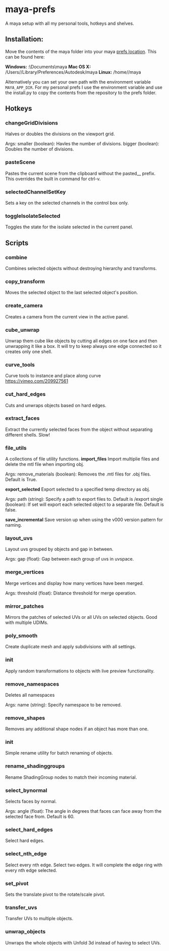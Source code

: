 # maya-prefs
A maya setup with all my personal tools, hotkeys and shelves.


## Installation:

Move the contents of the maya folder into your maya [prefs location](https://knowledge.autodesk.com/support/maya/getting-started/caas/CloudHelp/cloudhelp/2022/ENU/Maya-Customizing/files/GUID-393D1ECA-9B6E-4625-B5B1-3F28E62AFB1C-htm.html).
This can be found here:

**Windows:** <drive>:\Documents\maya
**Mac OS X:** /Users/<username>/Library/Preferences/Autodesk/maya
**Linux:** /home/<username>/maya

Alternatively you can set your own path with the environment variable `MAYA_APP_DIR`.
For my personal prefs I use the environment variable and use the install.py to copy the contents from the repository to the prefs folder.

## Hotkeys
### changeGridDivisions
Halves or doubles the divisions on the viewport grid.

Args:
    smaller (boolean): Havles the number of divisions.
    bigger (boolean): Doubles the number of divisions.

### pasteScene
Pastes the current scene from the clipboard without the pasted__ prefix.
This overrides the built in command for ctrl-v.

### selectedChannelSetKey
Sets a key on the selected channels in the control box only.

### toggleIsolateSelected
Toggles the state for the isolate selected in the current panel.
## Scripts
### combine
Combines selected objects without destroying hierarchy and transforms.

### copy_transform
Moves the selected object to the last selected object's position.

### create_camera
Creates a camera from the current view in the active panel.

### cube_unwrap
Unwrap them cube like objects by cutting all edges on one face and then unwrapping it like a box.
It will try to keep always one edge connected so it creates only one shell.

### curve_tools
Curve tools to instance and place along curve
https://vimeo.com/209927561

### cut_hard_edges
Cuts and unwraps objects based on hard edges.

### extract_faces
Extract the currently selected faces from the object without separating different shells. Slow!

### file_utils
A collections of file utility functions.
**import_files**
Import multiplie files and delete the mtl file when importing obj.

Args:
    remove_materials (boolean): Removes the .mtl files for .obj files. Default is True.

**export_selected**
Export selected to a specified temp directory as obj.

Args:
    path (string): Specify a path to export files to. Default is <project>/export
    single (boolean): If set will export each selected object to a separate file. Default is false.

**save_incremental**
Save version up when using the v000 version pattern for naming.

### layout_uvs
Layout uvs grouped by objects and gap in between.

Args:
    gap (float): Gap between each group of uvs in uvspace.

### merge_vertices
Merge vertices and display how many vertices have been merged.

Args:
    threshold (float): Distance threshold for merge operation.

### mirror_patches
Mirrors the patches of selected UVs or all UVs on selected objects. Good with multiple UDIMs.

### poly_smooth
Create duplicate mesh and apply subdivisions with all settings.

### __init__
Apply random transformations to objects with live preview functionality.

### remove_namespaces
Deletes all namespaces

Args:
    name (string): Specify namespace to be removed.

### remove_shapes
Removes any additional shape nodes if an object has more than one.

### __init__
Simple rename utility for batch renaming of objects.

### rename_shadinggroups
Rename ShadingGroup nodes to match their incoming material.

### select_bynormal
Selects faces by normal.

Args:
    angle (float): The angle in degrees that faces can face away from the selected face from.
    Default is 60.

### select_hard_edges
Select hard edges.

### select_nth_edge
Select every nth edge. Select two edges.
It will complete the edge ring with every nth edge selected.

### set_pivot
Sets the translate pivot to the rotate/scale pivot.

### transfer_uvs
Transfer UVs to multiple objects.

### unwrap_objects
Unwraps the whole objects with Unfold 3d instead of having to select UVs.
